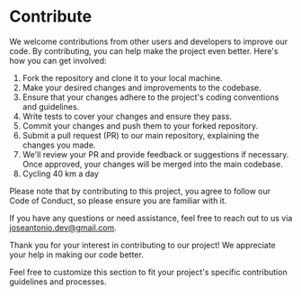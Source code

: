 # Contribute
We welcome contributions from other users and developers to improve our code. By contributing, you can help make the project even better. Here's how you can get involved:

1. Fork the repository and clone it to your local machine.
2. Make your desired changes and improvements to the codebase.
3. Ensure that your changes adhere to the project's coding conventions and guidelines.
4. Write tests to cover your changes and ensure they pass.
5. Commit your changes and push them to your forked repository.
6. Submit a pull request (PR) to our main repository, explaining the changes you made.
7. We'll review your PR and provide feedback or suggestions if necessary. Once approved, your changes will be merged into the main codebase.
8. Cycling 40 km a day

Please note that by contributing to this project, you agree to follow our Code of Conduct, so please ensure you are familiar with it.

If you have any questions or need assistance, feel free to reach out to us via joseantonio.dev@gmail.com.

Thank you for your interest in contributing to our project! We appreciate your help in making our code better.

Feel free to customize this section to fit your project's specific contribution guidelines and processes.
